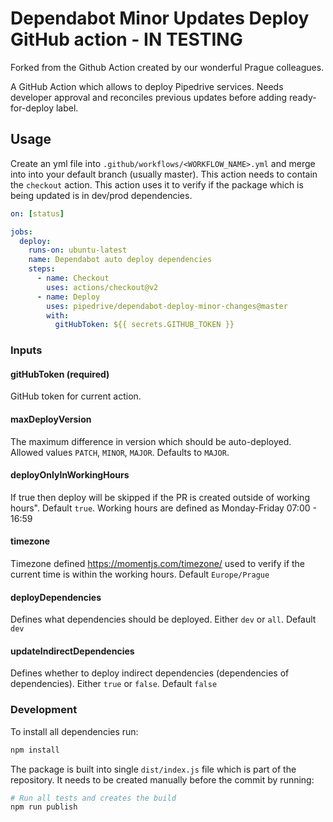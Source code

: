#

# Dependabot Minor Updates Deploy GitHub action - IN TESTING

Forked from the Github Action created by our wonderful Prague colleagues.

A GitHub Action which allows to deploy Pipedrive services. Needs developer approval and reconciles previous updates before adding ready-for-deploy label.

## Usage

Create an yml file into `.github/workflows/<WORKFLOW_NAME>.yml` and merge into into your default branch (usually master). This action needs to contain the `checkout` action. This action uses it to verify if the package which is being updated is in dev/prod dependencies.

```yml
on: [status]

jobs:
  deploy:
    runs-on: ubuntu-latest
    name: Dependabot auto deploy dependencies
    steps:
      - name: Checkout
        uses: actions/checkout@v2
      - name: Deploy
        uses: pipedrive/dependabot-deploy-minor-changes@master
        with:
          gitHubToken: ${{ secrets.GITHUB_TOKEN }}
```

### Inputs

#### gitHubToken (required)

GitHub token for current action.

#### maxDeployVersion

The maximum difference in version which should be auto-deployed. Allowed values `PATCH`, `MINOR`, `MAJOR`. Defaults to `MAJOR`.

#### deployOnlyInWorkingHours

If true then deploy will be skipped if the PR is created outside of working hours". Default `true`. Working hours are defined as Monday-Friday 07:00 - 16:59

#### timezone

Timezone defined https://momentjs.com/timezone/ used to verify if the current time is within the working hours. Default `Europe/Prague`

#### deployDependencies

Defines what dependencies should be deployed. Either `dev` or `all`. Default `dev`

#### updateIndirectDependencies

Defines whether to deploy indirect dependencies (dependencies of dependencies). Either `true` or `false`. Default `false`

### Development

To install all dependencies run:

```sh
npm install
```

The package is built into single `dist/index.js` file which is part of the repository. It needs to be created manually before the commit by running:

```sh
# Run all tests and creates the build
npm run publish
```
